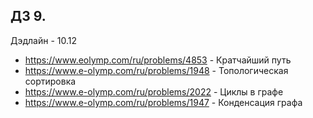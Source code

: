 ## ДЗ 9.

Дэдлайн - 10.12

* https://www.eolymp.com/ru/problems/4853 - Кратчайший путь 
* https://www.e-olymp.com/ru/problems/1948 - Топологическая сортировка
* https://www.e-olymp.com/ru/problems/2022 - Циклы в графе
* https://www.e-olymp.com/ru/problems/1947 - Конденсация графа
